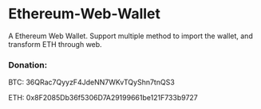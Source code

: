 # Ethereum-Web-Wallet

A Ethereum Web Wallet. Support multiple method to import the wallet, and transform ETH through web.




### Donation:
BTC: 36QRac7QyyzF4JdeNN7WKvTQyShn7tnQS3

ETH: 0x8F2085Db36f5306D7A29199661be121F733b9727